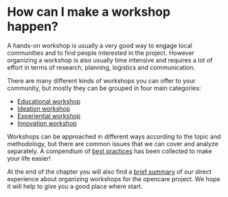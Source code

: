 # How can I make a workshop happen?

A hands-on workshop is usually a very good way to engage local communities and to find people interested in the project.
However organizing a workshop is also usually time intensive and requires a lot of effort in terms of research, planning, logistics and communication.

There are many different kinds of workshops you can offer to your community, but mostly they can be grouped in four main categories:
- [Educational workshop](workshop_categories.md#educational-workshop)
- [Ideation workshop](workshop_categories.md#Ideation-workshop)
- [Experiential workshop](workshop_categories.md#Experiential-workshop)
- [Innovation workshop](workshop_categories.md#Innovation-workshop)

Workshops can be approached in different ways according to the topic and methodology, but there are common issues that we can cover and analyze separately. A compendium of [best practices](workshop_best_practices.md) has been collected to make your life easier!

At the end of the chapter you will also find a [brief summary](our_workshop_experience.md) of our direct experience about organizing workshops for the opencare project. We hope it will help to give you a good place where start.